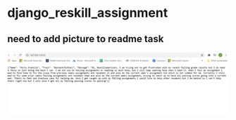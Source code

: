 # django_reskill_assignment

## need to add picture to readme task
![JsonResponse](/images/jsonresponse.PNG)
